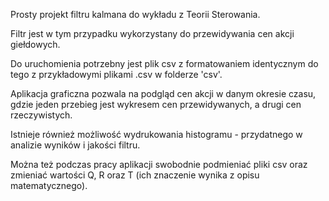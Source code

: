 Prosty projekt filtru kalmana do wykładu z Teorii Sterowania.

Filtr jest w tym przypadku wykorzystany do przewidywania cen akcji giełdowych.

Do uruchomienia potrzebny jest plik csv z formatowaniem identycznym do tego z przykładowymi plikami .csv w folderze 'csv'.

Aplikacja graficzna pozwala na podgląd cen akcji w danym okresie czasu, gdzie jeden przebieg jest wykresem cen przewidywanych, a drugi cen rzeczywistych.

Istnieje również możliwość wydrukowania histogramu - przydatnego w analizie wyników i jakości filtru.

Można też podczas pracy aplikacji swobodnie podmieniać pliki csv oraz zmieniać wartości Q, R oraz T (ich znaczenie wynika z opisu matematycznego).
